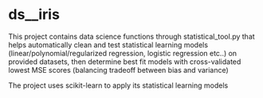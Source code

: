 # ds__iris

This project contains data science functions through statistical_tool.py that helps automatically clean and test statistical learning models (linear/polynomial/regularized regression, logistic regression etc..) on provided datasets, then determine best fit models with cross-validated lowest MSE scores (balancing tradeoff between bias and variance)

The project uses scikit-learn to apply its statistical learning models
